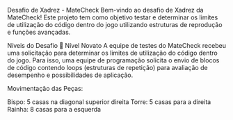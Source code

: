 Desafio de Xadrez - MateCheck
Bem-vindo ao desafio de Xadrez da MateCheck! Este projeto tem como objetivo testar e determinar os limites de utilização do código dentro do jogo utilizando estruturas de reprodução e funções avançadas.

Níveis do Desafio
🏅 Nível Novato
A equipe de testes do MateCheck recebeu uma solicitação para determinar os limites de utilização do código dentro do jogo. Para isso, uma equipe de programação solicita o envio de blocos de código contendo loops (estruturas de repetição) para avaliação de desempenho e possibilidades de aplicação.

Movimentação das Peças:

Bispo: 5 casas na diagonal superior direita
Torre: 5 casas para a direita
Rainha: 8 casas para a esquerda
